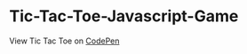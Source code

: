 # Tic-Tac-Toe-Javascript-Game

View Tic Tac Toe on [CodePen](https://codepen.io/hiNigel/full/WoPZbQ/)